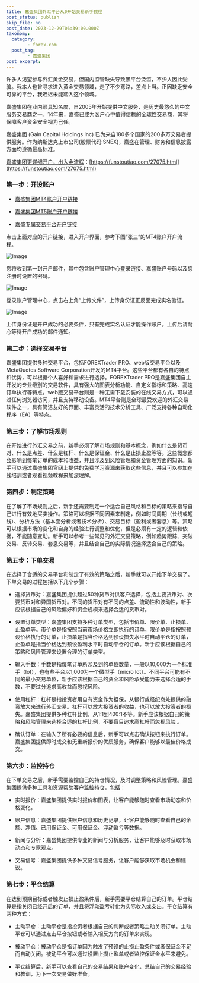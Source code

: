 ```yaml
---
title: 嘉盛集团外汇平台从0开始交易新手教程
post_status: publish
skip_file: no
post_date: 2023-12-29T06:39:00.000Z
taxonomy:
  category:
        - forex-com
  post_tag:
        - 嘉盛集团
post_excerpt: 
---
```

许多人渴望参与外汇黄金交易，但国内监管缺失导致黑平台泛滥，不少人因此受骗。我本人也曾寻求进入黄金交易领域，走了不少弯路，差点上当。正因缺乏安全可靠的平台，我迟迟未能踏入这个领域。

嘉盛集团在业内颇具知名度，自2005年开始提供中文服务，是历史最悠久的中文服务交易商之一。14年来，嘉盛已成为客户心中值得信赖的全球性交易商，其将保障客户资金安全视为己任。

嘉盛集团 (Gain Capital Holdings Inc) 已为来自180多个国家的200多万交易者提供服务。作为纳斯达克上市公司(股票代码:SNEX)，嘉盛在管理、财务和信息披露方面均遵循最高标准。

[嘉盛集团更详细开户，出入金流程](https://funstoutiao.com/27075.html)：[https://funstoutiao.com/27075.html](https://funstoutiao.com/27075.html)

### 第一步：开设账户

* [嘉盛集团MT4账户开户链接](https://s.ssgg.net/jsmt4)

* [嘉盛集团MT5账户开户链接](https://s.ssgg.net/jsmt5)

* [嘉盛专属交易平台开户链接](https://s.ssgg.net/js)

点击上面对应的开户链接，进入开户界面，参考下图“张三”的MT4账户开户流程。

![Image](https://prod-files-secure.s3.us-west-2.amazonaws.com/39ed1227-6d7d-4570-be36-9ccd4a2c4241/7a167aea-686b-400d-af59-4e18eb607a40/640.png?X-Amz-Algorithm=AWS4-HMAC-SHA256&X-Amz-Content-Sha256=UNSIGNED-PAYLOAD&X-Amz-Credential=ASIAZI2LB4663PP52S4G%2F20250313%2Fus-west-2%2Fs3%2Faws4_request&X-Amz-Date=20250313T041308Z&X-Amz-Expires=3600&X-Amz-Security-Token=IQoJb3JpZ2luX2VjEIP%2F%2F%2F%2F%2F%2F%2F%2F%2F%2FwEaCXVzLXdlc3QtMiJGMEQCIDeFdfRpi1iIibk1%2FkbG7zpLXvPpCrr%2Bv2Sk3CSz%2BtTdAiBIeICRc5x25Q4NvIb5KsuOfsoQE0NYqGCij6Tvcpf8xSqIBAjM%2F%2F%2F%2F%2F%2F%2F%2F%2F%2F8BEAAaDDYzNzQyMzE4MzgwNSIMWKLot5k%2BMU36xd8YKtwDQX836fBRnixx7oiK7GxCBEYCy8WEKawiTwcga2DPMO2Iz1woPPkILlrRsQuP2EuPe60e5hU6858m50tJ7qwrQkuQ7vvgy4hlnffLp%2F4eAEE2Or%2BkpjUm1KlVrRHWv4WAzEUEmBpOhu2tZc%2Bm6%2FpN8xK8jRdplFP%2B8yD2UBN1RRu5G8HwqXgmZqfOj3bHZmjnhP639Lz2BylWdj%2FhqlrUkwLeKPjU4cxrzD%2BkBLZKO9Gelpkdgxp917vxA5ev9mY2fVxJg6nXyOuLtlo6biW%2FzMXauBf7UlOXNHmyHlhioAZ6q0EoHzG12pBTvE7pxF9h4kUyYuOXKZyP%2FvMPO9Voh4Mq0ai9GnqkH8woQjnBbmNrBc8YVS0IR4LTGqzztpoe8iEZHFLDyf5FNm6MB4loTcawC8dHLfbj6iMPkdYwYpUc%2BVEEIxBwb0qvDphOfI2L0lIO0ppSf4jPt3dsbqslF%2FZ%2BXShAbdxytiDy10qI%2FVyE9fVg5CM8nuybQFKj3V%2BeRHezBnDAoxQuh3c%2BaHe8u7STXRq4%2BuJgkYqmy7NMhD2U9BiRqbzXMreIRaoyB09SBR0FSqqDw3HrYnyZEim7eOJmMATz09KuNMLird7s%2BQMUMetOYnxAZk9561gwl5zJvgY6pgFPDIJGvZkrl6y9fnMidJAB%2BOKYbfEaE6KT1yHc0VMW%2Fj%2BVKgqXk%2FZOtL%2FwIzKVEbFxRQ7C6XJGXciQ4z5pXnSi%2FVgAIqtWvlCNxagNpl0xlqc9Q3DDOMgkc1qovoyrzgN3VRuOG6BVCkqJRbHjdncGgxO02l1m5YOhwboVc4pQGVcVSxWfTl5zata4kVEEou1IKAIaPCRxMtSQPXZW%2FFT6U0zPtz5x&X-Amz-Signature=93b91e0de470a62fa2a3e8ca7c190d53f01ebfb601fcf1890e17761f350540b1&X-Amz-SignedHeaders=host&x-id=GetObject)

您将收到第一封开户邮件，其中包含账户管理中心登录链接、嘉盛账户号码以及您注册时设置的密码。

![Image](https://prod-files-secure.s3.us-west-2.amazonaws.com/39ed1227-6d7d-4570-be36-9ccd4a2c4241/eaa1c6b3-2877-4284-a0e1-530e222c27fb/image.png?X-Amz-Algorithm=AWS4-HMAC-SHA256&X-Amz-Content-Sha256=UNSIGNED-PAYLOAD&X-Amz-Credential=ASIAZI2LB4663PP52S4G%2F20250313%2Fus-west-2%2Fs3%2Faws4_request&X-Amz-Date=20250313T041308Z&X-Amz-Expires=3600&X-Amz-Security-Token=IQoJb3JpZ2luX2VjEIP%2F%2F%2F%2F%2F%2F%2F%2F%2F%2FwEaCXVzLXdlc3QtMiJGMEQCIDeFdfRpi1iIibk1%2FkbG7zpLXvPpCrr%2Bv2Sk3CSz%2BtTdAiBIeICRc5x25Q4NvIb5KsuOfsoQE0NYqGCij6Tvcpf8xSqIBAjM%2F%2F%2F%2F%2F%2F%2F%2F%2F%2F8BEAAaDDYzNzQyMzE4MzgwNSIMWKLot5k%2BMU36xd8YKtwDQX836fBRnixx7oiK7GxCBEYCy8WEKawiTwcga2DPMO2Iz1woPPkILlrRsQuP2EuPe60e5hU6858m50tJ7qwrQkuQ7vvgy4hlnffLp%2F4eAEE2Or%2BkpjUm1KlVrRHWv4WAzEUEmBpOhu2tZc%2Bm6%2FpN8xK8jRdplFP%2B8yD2UBN1RRu5G8HwqXgmZqfOj3bHZmjnhP639Lz2BylWdj%2FhqlrUkwLeKPjU4cxrzD%2BkBLZKO9Gelpkdgxp917vxA5ev9mY2fVxJg6nXyOuLtlo6biW%2FzMXauBf7UlOXNHmyHlhioAZ6q0EoHzG12pBTvE7pxF9h4kUyYuOXKZyP%2FvMPO9Voh4Mq0ai9GnqkH8woQjnBbmNrBc8YVS0IR4LTGqzztpoe8iEZHFLDyf5FNm6MB4loTcawC8dHLfbj6iMPkdYwYpUc%2BVEEIxBwb0qvDphOfI2L0lIO0ppSf4jPt3dsbqslF%2FZ%2BXShAbdxytiDy10qI%2FVyE9fVg5CM8nuybQFKj3V%2BeRHezBnDAoxQuh3c%2BaHe8u7STXRq4%2BuJgkYqmy7NMhD2U9BiRqbzXMreIRaoyB09SBR0FSqqDw3HrYnyZEim7eOJmMATz09KuNMLird7s%2BQMUMetOYnxAZk9561gwl5zJvgY6pgFPDIJGvZkrl6y9fnMidJAB%2BOKYbfEaE6KT1yHc0VMW%2Fj%2BVKgqXk%2FZOtL%2FwIzKVEbFxRQ7C6XJGXciQ4z5pXnSi%2FVgAIqtWvlCNxagNpl0xlqc9Q3DDOMgkc1qovoyrzgN3VRuOG6BVCkqJRbHjdncGgxO02l1m5YOhwboVc4pQGVcVSxWfTl5zata4kVEEou1IKAIaPCRxMtSQPXZW%2FFT6U0zPtz5x&X-Amz-Signature=bb21a69c65a5b13ab5a060a6f4d4adb324e46c9f89be807699d3ed0228310786&X-Amz-SignedHeaders=host&x-id=GetObject)

登录账户管理中心，点击右上角“上传文件”，上传身份证正反面完成实名验证。

![Image](https://prod-files-secure.s3.us-west-2.amazonaws.com/39ed1227-6d7d-4570-be36-9ccd4a2c4241/54090639-09fc-46b4-a135-e0289f707147/image.png?X-Amz-Algorithm=AWS4-HMAC-SHA256&X-Amz-Content-Sha256=UNSIGNED-PAYLOAD&X-Amz-Credential=ASIAZI2LB4663PP52S4G%2F20250313%2Fus-west-2%2Fs3%2Faws4_request&X-Amz-Date=20250313T041308Z&X-Amz-Expires=3600&X-Amz-Security-Token=IQoJb3JpZ2luX2VjEIP%2F%2F%2F%2F%2F%2F%2F%2F%2F%2FwEaCXVzLXdlc3QtMiJGMEQCIDeFdfRpi1iIibk1%2FkbG7zpLXvPpCrr%2Bv2Sk3CSz%2BtTdAiBIeICRc5x25Q4NvIb5KsuOfsoQE0NYqGCij6Tvcpf8xSqIBAjM%2F%2F%2F%2F%2F%2F%2F%2F%2F%2F8BEAAaDDYzNzQyMzE4MzgwNSIMWKLot5k%2BMU36xd8YKtwDQX836fBRnixx7oiK7GxCBEYCy8WEKawiTwcga2DPMO2Iz1woPPkILlrRsQuP2EuPe60e5hU6858m50tJ7qwrQkuQ7vvgy4hlnffLp%2F4eAEE2Or%2BkpjUm1KlVrRHWv4WAzEUEmBpOhu2tZc%2Bm6%2FpN8xK8jRdplFP%2B8yD2UBN1RRu5G8HwqXgmZqfOj3bHZmjnhP639Lz2BylWdj%2FhqlrUkwLeKPjU4cxrzD%2BkBLZKO9Gelpkdgxp917vxA5ev9mY2fVxJg6nXyOuLtlo6biW%2FzMXauBf7UlOXNHmyHlhioAZ6q0EoHzG12pBTvE7pxF9h4kUyYuOXKZyP%2FvMPO9Voh4Mq0ai9GnqkH8woQjnBbmNrBc8YVS0IR4LTGqzztpoe8iEZHFLDyf5FNm6MB4loTcawC8dHLfbj6iMPkdYwYpUc%2BVEEIxBwb0qvDphOfI2L0lIO0ppSf4jPt3dsbqslF%2FZ%2BXShAbdxytiDy10qI%2FVyE9fVg5CM8nuybQFKj3V%2BeRHezBnDAoxQuh3c%2BaHe8u7STXRq4%2BuJgkYqmy7NMhD2U9BiRqbzXMreIRaoyB09SBR0FSqqDw3HrYnyZEim7eOJmMATz09KuNMLird7s%2BQMUMetOYnxAZk9561gwl5zJvgY6pgFPDIJGvZkrl6y9fnMidJAB%2BOKYbfEaE6KT1yHc0VMW%2Fj%2BVKgqXk%2FZOtL%2FwIzKVEbFxRQ7C6XJGXciQ4z5pXnSi%2FVgAIqtWvlCNxagNpl0xlqc9Q3DDOMgkc1qovoyrzgN3VRuOG6BVCkqJRbHjdncGgxO02l1m5YOhwboVc4pQGVcVSxWfTl5zata4kVEEou1IKAIaPCRxMtSQPXZW%2FFT6U0zPtz5x&X-Amz-Signature=3cf98e8bece855e619ba63f98d3a57c9df161321348f2de81e90f53f5e4517a6&X-Amz-SignedHeaders=host&x-id=GetObject)

上传身份证是开户成功的必要条件，只有完成实名认证才能操作账户。上传后请耐心等待开户成功的邮件通知。

### 第二步：选择交易平台

嘉盛集团提供多种交易平台，包括FOREXTrader PRO、web版交易平台以及MetaQuotes Software Corporation开发的MT4平台。这些平台都有各自的特点和优势，可以根据个人喜好和需求进行选择。FOREXTrader PRO是嘉盛集团自主开发的专业级别的交易软件，具有强大的图表分析功能、自定义指标和策略、高速订单执行等特点。web版交易平台则是一种无需下载安装的在线交易方式，可以通过任何浏览器访问，并且支持移动设备。MT4平台则是全球最受欢迎的外汇交易软件之一，具有简洁友好的界面、丰富灵活的技术分析工具、广泛支持各种自动化程序（EA）等特点。

### 第三步：了解市场规则

在开始进行外汇交易之前，新手必须了解市场规则和基本概念，例如什么是货币对、什么是点差、什么是杠杆、什么是保证金、什么是止损止盈等等。这些概念都会影响到每笔订单的成本和收益，并且涉及到风险管理和资金管理方面的知识。新手可以通过嘉盛集团官网上提供的免费学习资源来获取这些信息，并且可以参加在线培训或者观看视频教程来加深理解。

### 第四步：制定策略

在了解了市场规则之后，新手还需要制定一个适合自己风格和目标的策略来指导自己进行有效地买卖操作。策略可以根据不同因素来制定，例如时间周期（长线或短线）、分析方法（基本面分析或者技术分析）、交易目标（盈利或者套息）等。策略可以根据市场的变化和自身的经验进行调整和优化，但是必须有一定的逻辑和依据，不能随意变动。新手可以参考一些常见的外汇交易策略，例如趋势跟踪、突破交易、反转交易、套息交易等，并且结合自己的实际情况选择适合自己的策略。

### 第五步：下单交易

在选择了合适的交易平台和制定了有效的策略之后，新手就可以开始下单交易了。下单交易的过程包括以下几个步骤：

* 选择货币对：嘉盛集团提供超过50种货币对供客户选择，包括主要货币对、次要货币对和异国货币对。不同的货币对有不同的点差、流动性和波动性，新手应该根据自己的风险偏好和资金规模来选择合适的货币对。

* 设置订单类型：嘉盛集团支持多种订单类型，包括市价单、限价单、止损单、止盈单等。市价单是指按照当前市场价格立即执行的订单，限价单是指按照预设价格执行的订单，止损单是指当价格达到预设损失水平时自动平仓的订单，止盈单是指当价格达到预设盈利水平时自动平仓的订单。新手应该根据自己的策略和风险管理来设置合理的订单类型。

* 输入手数：手数是指每笔订单所涉及到的单位数量，一般以10,000为一个标准手（lot），也有些平台以1,000为一个微型手（micro lot）。不同平台可能有不同的最小交易单位，新手应该根据自己的资金和风险承受能力来选择合适的手数，不要过分追求高收益而忽视风险。

* 使用杠杆：杠杆是指投资者用自有资金作为担保，从银行或经纪商处提供的融资放大来进行外汇交易。杠杆可以放大投资者的收益，也可以放大投资者的损失。嘉盛集团提供多种杠杆比例，从1:1到400:1不等。新手应该根据自己的策略和风险管理来选择合适的杠杆比例，不要盲目追求高杠杆而忽视风险 。

* 确认订单：在输入了所有必要的信息后，新手可以点击确认按钮来执行订单。嘉盛集团提供即时成交和无重新报价的优质服务，确保客户能够以最佳价格成交。

### 第六步：监控持仓

在下单交易之后，新手需要监控自己的持仓情况，及时调整策略和风险管理。嘉盛集团提供多种工具和资源帮助客户监控持仓，包括：

* 实时报价：嘉盛集团提供实时报价和图表，让客户能够随时查看市场动态和价格变化。

* 账户信息：嘉盛集团提供账户信息和历史记录，让客户能够随时查看自己的余额、净值、已用保证金、可用保证金、浮动盈亏等数据。

* 新闻与分析：嘉盛集团提供专业的新闻与分析服务，让客户能够及时获取市场动态和专家观点。

* 交易信号：嘉盛集团提供多种交易信号服务，让客户能够获取市场机会和建议。

### 第七步：平仓结算

在达到预期目标或者触发止损止盈条件后，新手需要平仓结算自己的订单。平仓结算是指关闭已经开启的订单，并且将浮动盈亏转化为实际收入或支出。平仓结算有两种方式：

* 主动平仓：主动平仓是指投资者根据自己的判断或者策略主动关闭订单。主动平仓可以通过点击平仓按钮或者输入相反方向的订单来实现。

* 被动平仓：被动平仓是指订单因为触发了预设的止损止盈条件或者保证金不足而自动关闭。被动平仓可以通过设置止损止盈单或者监控保证金水平来避免。

* 平仓结算后，新手可以查看自己的交易结果和账户变化，总结自己的交易经验和教训，为下一次交易做好准备。